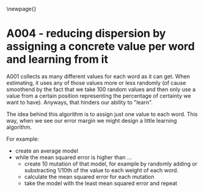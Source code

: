 
\newpage{}

# A004 - reducing dispersion by assigning a concrete value per word and learning from it

A001 collects as many different values for each word as it can get. When estimating, it uses any of those values more or less randomly (of cause smoothend by the fact that we take 100 random values and then only use a value from a certain position representing the percentage of certainty we want to have). Anyways, that hinders our ability to "learn". 

The idea behind this algorithm is to assign just one value to each word. This way, when we see our error margin we might design a little learning algorithm. 

For example:
- create an average model
- while the mean squared error is higher than ...
  - create 10 mutation of that model, for example by randomly adding or substracting 1/10th of the value to each weight of each word.
  - calculate the mean squared error for each mutation
  - take the model with the least mean squared error and repeat





